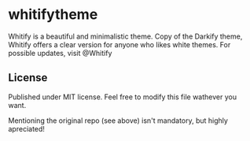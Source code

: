 # whitifytheme
Whitify is a beautiful and minimalistic theme. Copy of the Darkify theme, Whitify offers a clear version for anyone who likes white themes. For possible updates, visit @Whitify

## License
Published under MIT license. Feel free to modify this file wathever you want.

Mentioning the original repo (see above) isn't mandatory, but highly apreciated!

